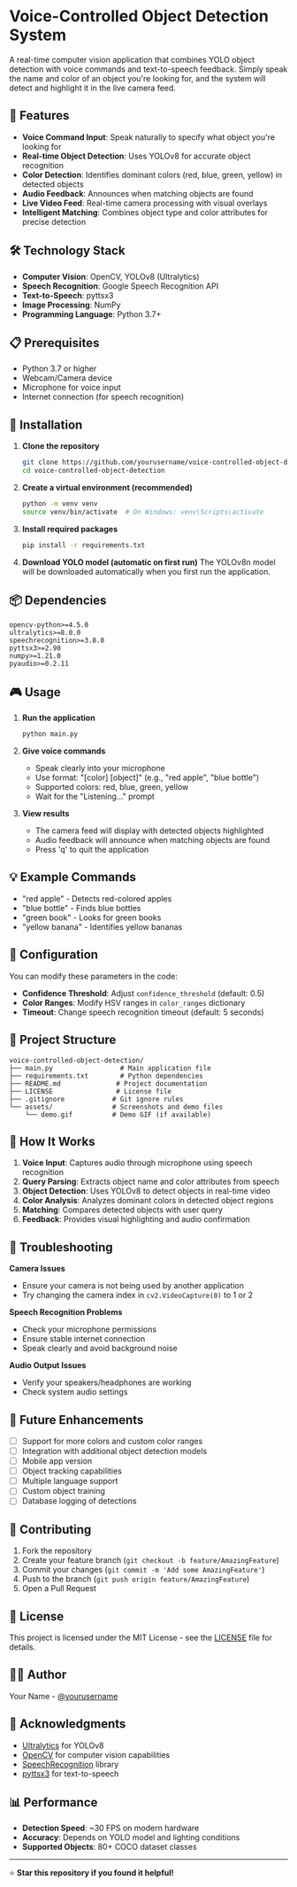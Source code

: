 # Voice-Controlled Object Detection System

A real-time computer vision application that combines YOLO object detection with voice commands and text-to-speech feedback. Simply speak the name and color of an object you're looking for, and the system will detect and highlight it in the live camera feed.

## 🎯 Features

- **Voice Command Input**: Speak naturally to specify what object you're looking for
- **Real-time Object Detection**: Uses YOLOv8 for accurate object recognition
- **Color Detection**: Identifies dominant colors (red, blue, green, yellow) in detected objects
- **Audio Feedback**: Announces when matching objects are found
- **Live Video Feed**: Real-time camera processing with visual overlays
- **Intelligent Matching**: Combines object type and color attributes for precise detection

## 🛠️ Technology Stack

- **Computer Vision**: OpenCV, YOLOv8 (Ultralytics)
- **Speech Recognition**: Google Speech Recognition API
- **Text-to-Speech**: pyttsx3
- **Image Processing**: NumPy
- **Programming Language**: Python 3.7+

## 📋 Prerequisites

- Python 3.7 or higher
- Webcam/Camera device
- Microphone for voice input
- Internet connection (for speech recognition)

## 🚀 Installation

1. **Clone the repository**
   ```bash
   git clone https://github.com/yourusername/voice-controlled-object-detection.git
   cd voice-controlled-object-detection
   ```

2. **Create a virtual environment (recommended)**
   ```bash
   python -m venv venv
   source venv/bin/activate  # On Windows: venv\Scripts\activate
   ```

3. **Install required packages**
   ```bash
   pip install -r requirements.txt
   ```

4. **Download YOLO model (automatic on first run)**
   The YOLOv8n model will be downloaded automatically when you first run the application.

## 📦 Dependencies

```
opencv-python>=4.5.0
ultralytics>=8.0.0
speechrecognition>=3.8.0
pyttsx3>=2.90
numpy>=1.21.0
pyaudio>=0.2.11
```

## 🎮 Usage

1. **Run the application**
   ```bash
   python main.py
   ```

2. **Give voice commands**
   - Speak clearly into your microphone
   - Use format: "[color] [object]" (e.g., "red apple", "blue bottle")
   - Supported colors: red, blue, green, yellow
   - Wait for the "Listening..." prompt

3. **View results**
   - The camera feed will display with detected objects highlighted
   - Audio feedback will announce when matching objects are found
   - Press 'q' to quit the application

## 💡 Example Commands

- "red apple" - Detects red-colored apples
- "blue bottle" - Finds blue bottles
- "green book" - Looks for green books
- "yellow banana" - Identifies yellow bananas

## 🔧 Configuration

You can modify these parameters in the code:

- **Confidence Threshold**: Adjust `confidence_threshold` (default: 0.5)
- **Color Ranges**: Modify HSV ranges in `color_ranges` dictionary
- **Timeout**: Change speech recognition timeout (default: 5 seconds)

## 📁 Project Structure

```
voice-controlled-object-detection/
├── main.py                 # Main application file
├── requirements.txt        # Python dependencies
├── README.md              # Project documentation
├── LICENSE                # License file
├── .gitignore            # Git ignore rules
└── assets/               # Screenshots and demo files
    └── demo.gif          # Demo GIF (if available)
```

## 🎯 How It Works

1. **Voice Input**: Captures audio through microphone using speech recognition
2. **Query Parsing**: Extracts object name and color attributes from speech
3. **Object Detection**: Uses YOLOv8 to detect objects in real-time video
4. **Color Analysis**: Analyzes dominant colors in detected object regions
5. **Matching**: Compares detected objects with user query
6. **Feedback**: Provides visual highlighting and audio confirmation

## 🚨 Troubleshooting

**Camera Issues**
- Ensure your camera is not being used by another application
- Try changing the camera index in `cv2.VideoCapture(0)` to 1 or 2

**Speech Recognition Problems**
- Check your microphone permissions
- Ensure stable internet connection
- Speak clearly and avoid background noise

**Audio Output Issues**
- Verify your speakers/headphones are working
- Check system audio settings

## 🔮 Future Enhancements

- [ ] Support for more colors and custom color ranges
- [ ] Integration with additional object detection models
- [ ] Mobile app version
- [ ] Object tracking capabilities
- [ ] Multiple language support
- [ ] Custom object training
- [ ] Database logging of detections

## 🤝 Contributing

1. Fork the repository
2. Create your feature branch (`git checkout -b feature/AmazingFeature`)
3. Commit your changes (`git commit -m 'Add some AmazingFeature'`)
4. Push to the branch (`git push origin feature/AmazingFeature`)
5. Open a Pull Request

## 📄 License

This project is licensed under the MIT License - see the [LICENSE](LICENSE) file for details.

## 👨‍💻 Author

Your Name - [@yourusername](https://github.com/yourusername)

## 🙏 Acknowledgments

- [Ultralytics](https://github.com/ultralytics/ultralytics) for YOLOv8
- [OpenCV](https://opencv.org/) for computer vision capabilities
- [SpeechRecognition](https://pypi.org/project/SpeechRecognition/) library
- [pyttsx3](https://pypi.org/project/pyttsx3/) for text-to-speech

## 📊 Performance

- **Detection Speed**: ~30 FPS on modern hardware
- **Accuracy**: Depends on YOLO model and lighting conditions
- **Supported Objects**: 80+ COCO dataset classes

---

⭐ **Star this repository if you found it helpful!**
